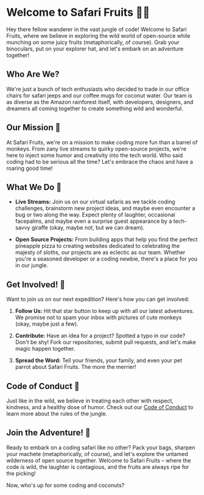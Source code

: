 # Welcome to Safari Fruits 🍍🦁

Hey there fellow wanderer in the vast jungle of code! Welcome to Safari Fruits, where we believe in exploring the wild world of open-source while munching on some juicy fruits (metaphorically, of course). Grab your binoculars, put on your explorer hat, and let's embark on an adventure together!

## Who Are We?

We're just a bunch of tech enthusiasts who decided to trade in our office chairs for safari jeeps and our coffee mugs for coconut water. Our team is as diverse as the Amazon rainforest itself, with developers, designers, and dreamers all coming together to create something wild and wonderful.

## Our Mission 🌟

At Safari Fruits, we're on a mission to make coding more fun than a barrel of monkeys. From zany live streams to quirky open-source projects, we're here to inject some humor and creativity into the tech world. Who said coding had to be serious all the time? Let's embrace the chaos and have a roaring good time!

## What We Do 🚀

- **Live Streams:** Join us on our virtual safaris as we tackle coding challenges, brainstorm new project ideas, and maybe even encounter a bug or two along the way. Expect plenty of laughter, occasional facepalms, and maybe even a surprise guest appearance by a tech-savvy giraffe (okay, maybe not, but we can dream).


- **Open Source Projects:** From building apps that help you find the perfect pineapple pizza to creating websites dedicated to celebrating the majesty of sloths, our projects are as eclectic as our team. Whether you're a seasoned developer or a coding newbie, there's a place for you in our jungle.

## Get Involved! 🌴

Want to join us on our next expedition? Here's how you can get involved:

1. **Follow Us:** Hit that star button to keep up with all our latest adventures. We promise not to spam your inbox with pictures of cute monkeys (okay, maybe just a few).

2. **Contribute:** Have an idea for a project? Spotted a typo in our code? Don't be shy! Fork our repositories, submit pull requests, and let's make magic happen together.

3. **Spread the Word:** Tell your friends, your family, and even your pet parrot about Safari Fruits. The more the merrier!

## Code of Conduct 🐾

Just like in the wild, we believe in treating each other with respect, kindness, and a healthy dose of humor. Check out our [Code of Conduct](CODE_OF_CONDUCT.md) to learn more about the rules of the jungle.

## Join the Adventure! 🌟

Ready to embark on a coding safari like no other? Pack your bags, sharpen your machete (metaphorically, of course), and let's explore the untamed wilderness of open source together. Welcome to Safari Fruits – where the code is wild, the laughter is contagious, and the fruits are always ripe for the picking!

Now, who's up for some coding and coconuts?

